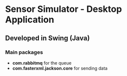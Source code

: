 <h1>Sensor Simulator - Desktop Application</h1>
<h2>Developed in Swing (Java) </h2>
<h3>Main packages</h3>
<ul>
  <li><strong>com.rabbitmq</strong> for the queue</li>
  <li><strong>com.fasterxml.jackson.core</strong> for sending data</li>
</ul>
